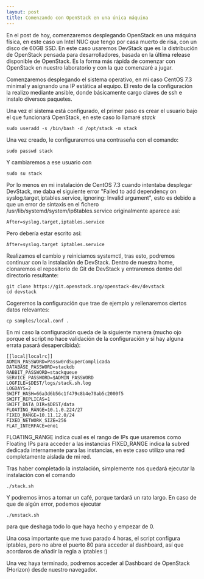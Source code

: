 ```yaml
---
layout: post
title: Comenzando con OpenStack en una única máquina
---
```


En el post de hoy, comenzaremos desplegando OpenStack en una máquina física, en este caso un Intel NUC que tengo por casa muerto de risa, con un disco de 60GB SSD. En este caso usaremos DevStack que es la distribución de OpenStack pensada para desarrolladores, basada en la última release disponible de OpenStack. Es la forma más rápida de comenzar con OpenStack en nuestro laboratorio y con la que comenzaré a jugar.

Comenzaremos desplegando el sistema operativo, en mi caso CentOS 7.3 minimal y asignando una IP estática al equipo. El resto de la configuración la realizo mediante ansible, donde básicamente cargo claves de ssh e instalo diversos paquetes.

Una vez el sistema está configurado, el primer paso es crear el usuario bajo el que funcionará OpenStack, en este caso lo llamaré *stack*
```
sudo useradd -s /bin/bash -d /opt/stack -m stack
```
Una vez creado, le configuraremos una contraseña con el comando:
```
sudo passwd stack
```
Y cambiaremos a ese usuario con
```
sudo su stack
```
Por lo menos en mi instalación de CentOS 7.3 cuando intentaba desplegar DevStack, me daba el siguiente error "Failed to add dependency on syslog.target,iptables.service, ignoring: Invalid argument", esto es debido a que un error de sintaxis en el fichero /usr/lib/systemd/system/ip6tables.service originalmente aparece así:
```
After=syslog.target,iptables.service
```
Pero debería estar escrito así:
```
After=syslog.target iptables.service
```
Realizamos el cambio y reiniciamos systemctl, tras esto, podremos continuar con la instalación de DevStack. Dentro de nuestra home, clonaremos el repositorio de Git de DevStack y entraremos dentro del directorio resultante:
```
git clone https://git.openstack.org/openstack-dev/devstack
cd devstack
```
Cogeremos la configuración que trae de ejemplo y rellenaremos ciertos datos relevantes:
```
cp samples/local.conf .
```
En mi caso la configuración queda de la siguiente manera (mucho ojo porque el script no hace validación de la configuración y si hay alguna errata pasará desapercibida):
```
[[local|localrc]]
ADMIN_PASSWORD=Passw0rdSuperComplicada
DATABASE_PASSWORD=stackdb
RABBIT_PASSWORD=stackqueue
SERVICE_PASSWORD=$ADMIN_PASSWORD
LOGFILE=$DEST/logs/stack.sh.log
LOGDAYS=2
SWIFT_HASH=66a3d6b56c1f479c8b4e70ab5c2000f5
SWIFT_REPLICAS=1
SWIFT_DATA_DIR=$DEST/data
FLOATING_RANGE=10.1.0.224/27
FIXED_RANGE=10.11.12.0/24
FIXED_NETWORK_SIZE=256
FLAT_INTERFACE=eno1
```
FLOATING_RANGE indica cual es el rango de IPs que usaremos como Floating IPs para acceder a las instancias
FIXED_RANGE indica la subred dedicada internamente para las instancias, en este caso utilizo una red completamente aislada de mi red.

Tras haber completado la instalación, simplemente nos quedará ejecutar la instalación con el comando
```
./stack.sh
```
Y podremos irnos a tomar un café, porque tardará un rato largo. En caso de que de algún error, podemos ejecutar
```
./unstack.sh 
``` 
para que deshaga todo lo que haya hecho y empezar de 0.

Una cosa importante que me tuvo parado 4 horas, el script configura iptables, pero no abre el puerto 80 para acceder al dashboard, así que acordaros de añadir la regla a iptables :)

Una vez haya terminado, podremos acceder al Dashboard de OpenStack (Horizon) desde nuestro navegador.
